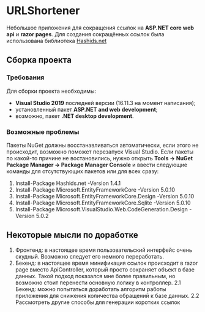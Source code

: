 # URLShortener
Небольшое приложения для сокращения ссылок на **ASP.NET core web api** и **razor pages**.
Для создания сокращённых ссылок была использована библиотека [Hashids.net](https://hashids.org/net/)

## Сборка проекта
### Требования
Для сборки проекта необходимы:
* **Visual Studio 2019** последней версии (16.11.3 на момент написания);
* установленный пакет **ASP.NET and web development**;
* возможно, пакет **.NET desktop development**.

### Возможные проблемы
Пакеты NuGet должны восстанавливаться автоматически, если этого не происходит, возможно поможет перезапуск Visual Studio.
Если пакеты по какой-то причине не востановились, нужно открыть **Tools -> NuGet Package Manager -> Package Manager Console** 
и ввести следующие команды для отсутствующих пакетов или для всех сразу:
1. Install-Package Hashids.net -Version 1.4.1
2. Install-Package Microsoft.EntityFrameworkCore -Version 5.0.10
3. Install-Package Microsoft.EntityFrameworkCore.Design -Version 5.0.10
4. Install-Package Microsoft.EntityFrameworkCore.Sqlite -Version 5.0.10
6. Install-Package Microsoft.VisualStudio.Web.CodeGeneration.Design -Version 5.0.2

## Некоторые мысли по доработке
1. Фронтенд: в настоящее время пользовательский интерфейс очень скудный. Возможно следует его немного переработать.
2. Бекенд: в настоящее время минификация ссылок происходит в razor page вместо ApiController, который просто сохраняет объект в базе данных. Такой подход показался мне более правильным, но возможно стоит перенести основную логику в контроллер.
2.1 Бекенд: можно попытаться доработать алгоритм работы приложения для снижения количества обращений к базе данных. 
2.2 Рассмотреть другие способы для генерации коротких ссылок
